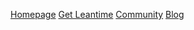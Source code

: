 [Homepage](https://leantime.io/)
[Get Leantime](https://leantime.io/pricing/)
[Community](https://community.leantime.io/features/)
[Blog](https://leantime.io/blog/)
